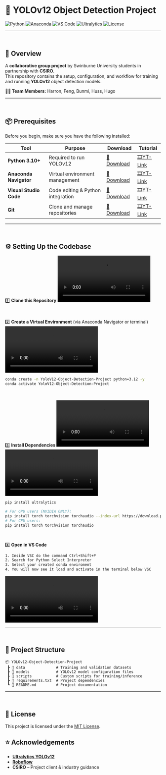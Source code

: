 # 🚀 YOLOv12 Object Detection Project

[![Python](https://img.shields.io/badge/Python-3.10%2B-blue.svg)](https://www.python.org/downloads/)
[![Anaconda](https://img.shields.io/badge/Anaconda-Navigator-green.svg)](https://www.anaconda.com/download)
[![VS Code](https://img.shields.io/badge/Editor-VS%20Code-blue.svg)](https://code.visualstudio.com/)
[![Ultralytics](https://img.shields.io/badge/YOLOv12-Ultralytics-yellow.svg)](https://github.com/ultralytics/ultralytics)
[![License](https://img.shields.io/badge/License-MIT-lightgrey.svg)](LICENSE)

---
<br>

## 📌 Overview
A **collaborative group project** by Swinburne University students in partnership with **CSIRO**.  
This repository contains the setup, configuration, and workflow for training and running **YOLOv12** object detection models.

**👨‍💻 Team Members:** Harron, Feng, Bunmi, Huss, Hugo

---

<br>

## 📦 Prerequisites

Before you begin, make sure you have the following installed:

| Tool | Purpose | Download | Tutorial |
|------|---------|----------|----------|
| **Python 3.10+** | Required to run YOLOv12 | [🔗 Download](https://www.python.org/downloads/) | [🎞️YT-Link](https://www.youtube.com/watch?v=C3bOxcILGu4&pp=ygUXaW5zdGFsbCBweXRob24gd2luZG93cyA%3D)
| **Anaconda Navigator** | Virtual environment management | [🔗 Download](https://www.anaconda.com/download) | [🎞️YT-Link](https://www.youtube.com/watch?v=vrA6Xv0k4a4&ab_channel=DevOpsCamp)
| **Visual Studio Code** | Code editing & Python integration | [🔗 Download](https://code.visualstudio.com/) | [🎞️YT-Link](https://www.youtube.com/watch?v=mIVB-SNycKI&ab_channel=GeekyScript) 
| **Git** | Clone and manage repositories | [🔗 Download](https://git-scm.com/downloads) | [🎞️YT-Link](https://www.youtube.com/watch?v=iYkLrXobBbA&ab_channel=CodeBear)

---

<br>

## ⚙️ Setting Up the Codebase

1️⃣ **Clone this Repository**
<video controls src="resources/cloning-repo-to-vsc.mp4" title="Title"></video>

<br>

2️⃣ **Create a Virtual Environment** (via Anaconda Navigator or terminal)
<video controls src="resources/setting up conda env.mp4" title="Title"></video>
```bash
conda create -n YoloV12-Object-Detection-Project python=3.12 -y
conda activate YoloV12-Object-Detection-Project
```

<br>

3️⃣ **Install Dependencies**
<video controls src="resources/install ultralytics.mp4" title="Title"></video>
<video controls src="resources/install pytorch cpu & cuda.mp4" title="Title"></video>
```bash
pip install ultralytics

# For GPU users (NVIDIA ONLY):
pip install torch torchvision torchaudio --index-url https://download.pytorch.org/whl/cu118
# For CPU users:
pip install torch torchvision torchaudio
```

<br>

4️⃣ **Open in VS Code**
```bash 
1. Inside VSC do the command Ctrl+Shift+P
2. Search for Python Select Interpreter
3. Select your created conda enviroment
4. You will now see it load and activate in the terminal below VSC
```
<video controls src="resources/using conda env in vsc.mp4" title="Title"></video>

---

<br>

## 📂 Project Structure
```
📦 YOLOv12-Object-Detection-Project
 ┣ 📂 data              # Training and validation datasets
 ┣ 📂 models            # YOLOv12 model configuration files
 ┣ 📂 scripts           # Custom scripts for training/inference
 ┣ 📜 requirements.txt  # Project dependencies
 ┗ 📜 README.md         # Project documentation
```

---

<br>

## 📜 License
This project is licensed under the [MIT License](LICENSE).

## ⭐ Acknowledgements
- **[Ultralytics YOLOv12](https://github.com/ultralytics/ultralytics)**
- **[Roboflow](https://roboflow.com/)**
- **CSIRO** – Project client & industry guidance
